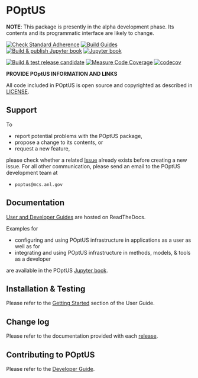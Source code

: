 # POptUS

__NOTE__: This package is presently in the alpha development phase.  Its contents and its programmatic interface are likely to change.

[![Check Standard Adherence](https://github.com/POptUS/POptUS/actions/workflows/check_standards.yml/badge.svg?branch=main)](https://github.com/POptUS/POptUS/actions/workflows/check_standards.yml)
[![Build Guides](https://github.com/POptUS/POptUS/actions/workflows/build_docs.yml/badge.svg?branch=main)](https://github.com/POptUS/POptUS/actions/workflows/build_docs.yml)
[![Build & publish Jupyter book](https://github.com/POptUS/POptUS/actions/workflows/publish_book.yml/badge.svg?branch=main)](https://github.com/POptUS/POptUS/actions/workflows/publish_book.yml)
[![Jupyter book](https://jupyterbook.org/badge.svg)](https://poptus.github.io/POptUS)

[![Build & test release candidate](https://github.com/POptUS/POptUS/actions/workflows/release.yml/badge.svg?branch=main)](https://github.com/POptUS/POptUS/actions/workflows/release.yml)
[![Measure Code Coverage](https://github.com/POptUS/POptUS/actions/workflows/measure_coverage.yml/badge.svg?branch=main)](https://github.com/POptUS/POptUS/actions/workflows/measure_coverage.yml)
[![codecov](https://codecov.io/github/poptus/poptus/graph/badge.svg?token=EP8KBI5O04)](https://codecov.io/github/poptus/poptus)

__PROVIDE POptUS INFORMATION AND LINKS__

All code included in POptUS is open source and copyrighted as described in
[LICENSE](LICENSE).

## Support

To 

* report potential problems with the POptUS package,
* propose a change to its contents, or
* request a new feature,

please check whether a related [Issue](https://github.com/POptUS/POptUS/issues)
already exists before creating a new issue.  For all other communication, please
send an email to the POptUS development team at

 * ``poptus@mcs.anl.gov``

## Documentation

[User and Developer Guides](https://POptUS.readthedocs.io) are hosted on ReadTheDocs.

Examples for

* configuring and using POptUS infrastructure in applications as a user as well as for
* integrating and using POptUS infrastructure in methods, models, & tools as a developer

are available in the POptUS [Jupyter book](https://poptus.github.io/POptUS).

## Installation & Testing

Please refer to the [Getting Started](https://poptus.readthedocs.io/en/latest/get_started.html) section of the User Guide.

## Change log

Please refer to the documentation provided with each [release](https://github.com/POptUS/POptUS/releases).

## Contributing to POptUS

Please refer to the [Developer Guide](https://poptus.readthedocs.io/en/latest/contributing.html).

